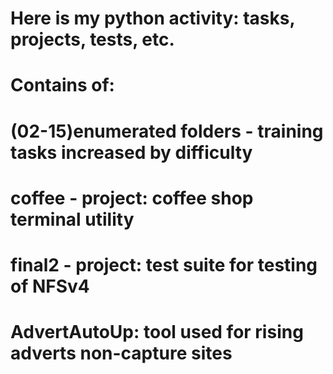 # Here is my python activity: tasks, projects, tests, etc.
# 
# Contains of:
# (02-15)enumerated folders - training tasks increased by difficulty
# coffee - project: coffee shop terminal utility
# final2 - project: test suite for testing of NFSv4
# AdvertAutoUp: tool used for rising adverts non-capture sites
